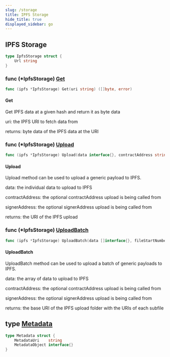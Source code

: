 ```yaml
---
slug: /storage
title: IPFS Storage
hide_title: true
displayed_sidebar: go
---
```


## IPFS Storage

```go
type IpfsStorage struct {
    Url string
}
```

### func \(\*IpfsStorage\) [Get](https://github.com/thirdweb-dev/go-sdk/blob/main/thirdweb/ipfs_storage.go#L52)

```go
func (ipfs *IpfsStorage) Get(uri string) ([]byte, error)
```

#### Get

Get IPFS data at a given hash and return it as byte data

uri: the IPFS URI to fetch data from

returns: byte data of the IPFS data at the URI

### func \(\*IpfsStorage\) [Upload](https://github.com/thirdweb-dev/go-sdk/blob/main/thirdweb/ipfs_storage.go#L81)

```go
func (ipfs *IpfsStorage) Upload(data interface{}, contractAddress string, signerAddress string) (string, error)
```

#### Upload

Upload method can be used to upload a generic payload to IPFS\.

data: the individual data to upload to IPFS

contractAddress: the optional contractAddress upload is being called from

signerAddress: the optional signerAddress upload is being called from

returns: the URI of the IPFS upload

### func \(\*IpfsStorage\) [UploadBatch](https://github.com/thirdweb-dev/go-sdk/blob/main/thirdweb/ipfs_storage.go#L102)

```go
func (ipfs *IpfsStorage) UploadBatch(data []interface{}, fileStartNumber int, contractAddress string, signerAddress string) (*baseUriWithUris, error)
```

#### UploadBatch

UploadBatch method can be used to upload a batch of generic payloads to IPFS\.

data: the array of data to upload to IPFS

contractAddress: the optional contractAddress upload is being called from

signerAddress: the optional signerAddress upload is being called from

returns: the base URI of the IPFS upload folder with the URIs of each subfile

## type [Metadata](https://github.com/thirdweb-dev/go-sdk/blob/main/thirdweb/types.go#L12-L15)

```go
type Metadata struct {
    MetadataUri    string
    MetadataObject interface{}
}
```
